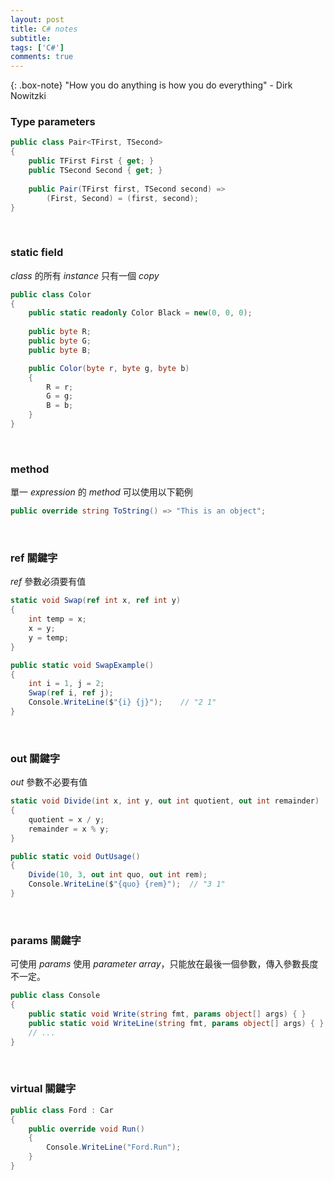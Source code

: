 ```yaml
---
layout: post
title: C# notes 
subtitle: 
tags: ['C#']
comments: true
---
```

{: .box-note}
"How you do anything is how you do everything" - Dirk Nowitzki

### Type parameters

```csharp
public class Pair<TFirst, TSecond>
{
    public TFirst First { get; }
    public TSecond Second { get; }
    
    public Pair(TFirst first, TSecond second) => 
        (First, Second) = (first, second);
}
```

<br/>

### static field

<i>class</i> 的所有 <i>instance</i> 只有一個 <i>copy</i>

```csharp
public class Color
{
    public static readonly Color Black = new(0, 0, 0);    
    
    public byte R;
    public byte G;
    public byte B;

    public Color(byte r, byte g, byte b)
    {
        R = r;
        G = g;
        B = b;
    }
}
```

<br/><i></i>

### method

單一 <i>expression</i> 的 <i>method</i> 可以使用以下範例

```csharp
public override string ToString() => "This is an object";
```

<br/><i></i>

### ref 關鍵字

<i>ref</i> 參數必須要有值

```csharp
static void Swap(ref int x, ref int y)
{
    int temp = x;
    x = y;
    y = temp;
}

public static void SwapExample()
{
    int i = 1, j = 2;
    Swap(ref i, ref j);
    Console.WriteLine($"{i} {j}");    // "2 1"
}
```

<br/><i></i>

### out 關鍵字

<i>out</i> 參數不必要有值

```csharp
static void Divide(int x, int y, out int quotient, out int remainder)
{
    quotient = x / y;
    remainder = x % y;
}

public static void OutUsage()
{
    Divide(10, 3, out int quo, out int rem);
    Console.WriteLine($"{quo} {rem}");	// "3 1"
}
```
<br/><i></i>

### params 關鍵字

可使用 <i>params</i> 使用 <i>parameter array</i>，只能放在最後一個參數，傳入參數長度不一定。

```csharp
public class Console
{
    public static void Write(string fmt, params object[] args) { }
    public static void WriteLine(string fmt, params object[] args) { }
    // ...
}
```

<br/><i></i>

### virtual 關鍵字

```csharp
public class Ford : Car
{
    public override void Run()
    {
        Console.WriteLine("Ford.Run");            
    }
}
```
